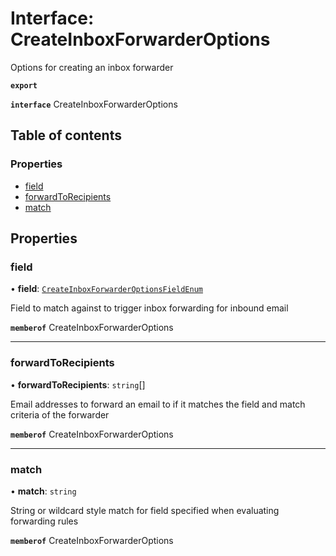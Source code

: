 # Interface: CreateInboxForwarderOptions

Options for creating an inbox forwarder

**`export`**

**`interface`** CreateInboxForwarderOptions

## Table of contents

### Properties

- [field](CreateInboxForwarderOptions.md#field)
- [forwardToRecipients](CreateInboxForwarderOptions.md#forwardtorecipients)
- [match](CreateInboxForwarderOptions.md#match)

## Properties

### field

• **field**: [`CreateInboxForwarderOptionsFieldEnum`](../enums/CreateInboxForwarderOptionsFieldEnum.md)

Field to match against to trigger inbox forwarding for inbound email

**`memberof`** CreateInboxForwarderOptions

___

### forwardToRecipients

• **forwardToRecipients**: `string`[]

Email addresses to forward an email to if it matches the field and match criteria of the forwarder

**`memberof`** CreateInboxForwarderOptions

___

### match

• **match**: `string`

String or wildcard style match for field specified when evaluating forwarding rules

**`memberof`** CreateInboxForwarderOptions
